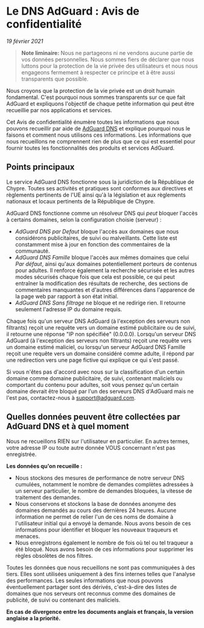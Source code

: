 # Le DNS AdGuard : Avis de confidentialité
*19 février 2021*

> **Note liminaire:** Nous ne partageons ni ne vendons aucune partie de vos données personnelles. Nous sommes fiers de déclarer que nous luttons pour la protection de la vie privée des utilisateurs et nous nous engageons fermement à respecter ce principe et à être aussi transparents que possible.

Nous croyons que la protection de la vie privée est un droit humain fondamental. C'est pourquoi nous sommes transparents sur ce que fait AdGuard et expliquons l'objectif de chaque petite information qui peut être recueillie par nos applications et services.

Cet Avis de confidentialité énumère toutes les informations que nous pouvons recueillir par aide de [AdGuard DNS](https://adguard.com/fr/adguard-dns/overview.html) et explique pourquoi nous le faisons et comment nous utilisons ces informations. Les informations que nous recueillons ne comprennent rien de plus que ce qui est essentiel pour fournir toutes les fonctionnalités des produits et services AdGuard.

## Points principaux

 Le service AdGuard DNS fonctionne sous la juridiction de la République de Chypre. Toutes ses activités et pratiques sont conformes aux directives et règlements pertinents de l'UE ainsi qu'à la législation et aux règlements nationaux et locaux pertinents de la République de Chypre.

AdGuard DNS fonctionne comme un résolveur DNS qui *peut* bloquer l'accès à certains domaines, selon la configuration choisie (serveur) :

 * *AdGuard DNS par Defaut* bloque l'accès aux domaines que nous considérons publicitaires, de suivi ou malveillants. Cette liste est constamment mise à jour en fonction des commentaires de la communauté.
 * *AdGuard DNS Famille* bloque l'accès aux mêmes domaines que celui *Par défaut*, ainsi qu'aux domaines potentiellement porteurs de contenus pour adultes. Il renforce également la recherche sécurisée et les autres modes sécurisés chaque fois que cela est possible, ce qui peut entraîner la modification des résultats de recherche, des sections de commentaires manquantes et d'autres différences dans l'apparence de la page web par rapport à son état initial.
 * *AdGuard DNS Sans filtrage* ne bloque et ne redirige rien. Il retourne seulement l'adresse IP du domaine requis.

 Chaque fois qu'un serveur DNS AdGuard (à l'exception des serveurs non filtrants) reçoit une requête vers un domaine estimé publicitaire ou de suivi, il retourne une réponse "IP non spécifiée" (0.0.0.0). Lorsqu'un serveur DNS AdGuard (à l'exception des serveurs non filtrants) reçoit une requête vers un domaine estimé maliciel, ou lorsqu'un serveur AdGuard DNS Famille reçoit une requête vers un domaine considéré comme adulte, il répond par une redirection vers une page fictive qui explique ce qui s'est passé.

 Si vous n'êtes pas d'accord avec nous sur la classification d'un certain domaine comme domaine publicitaire, de suivi, contenant maliciels ou comportant du contenu pour adultes, soit vous pensez qu'un certain domaine devrait être bloqué par l'un des serveurs DNS d'AdGuard mais ne l'est pas, contactez-nous à support@adguard.com.

## Quelles données peuvent être collectées par AdGuard DNS et à quel moment

Nous ne recueillons RIEN sur l'utilisateur en particulier. En autres termes, votre adresse IP ou toute autre donnée VOUS concernant n'est pas enregistrée.

**Les données qu'on recueille :**

 * Nous stockons des mesures de performance  de notre serveur DNS cumulées, notamment le nombre de demandes complètes adressées à un serveur particulier, le nombre de demandes bloquées, la vitesse de traitement des demandes.
 *  Nous conservons et stockons la base de données anonyme des domaines demandés au cours des dernières 24 heures. Aucune information ne permet de relier l'un de ces noms de domaine à l'utilisateur initial qui a envoyé la demande. Nous avons besoin de ces informations pour identifier et bloquer les nouveaux traqueurs et menaces.
 * Nous enregistrons également le nombre de fois où tel ou tel traqueur a été bloqué. Nous avons besoin de ces informations pour supprimer les règles obsolètes de nos filtres.

 Toutes les données que nous recueillons ne sont pas communiquées à des tiers. Elles sont utilisées uniquement à des fins internes telles que l'analyse des performances. Les seules informations que nous pouvons éventuellement partager sont des dérivés, c'est-à-dire des listes de domaines que nos serveurs ont reconnus comme des domaines de publicité, de suivi ou contenant des maliciels.
 
 **En cas de divergence entre les documents anglais et français, la version anglaise a la priorité.**
